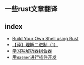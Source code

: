 ## 一些rust文章翻译

## index
* [Build Your Own Shell using Rust](Build_Your_Own_Shell_using_Rust.md)
* [【译】理解二进制（1）](src/2019/Understanding_Binary_Pt_1.md)
* [学习写解析器组合器](src/2019/Learning-Parser-Combinators-With-Rust.md)
* [用`Wasmer`进行插件开发](src/using_wasmer_for_plugins)